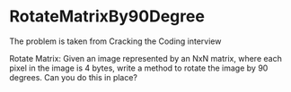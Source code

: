 # RotateMatrixBy90Degree

The problem is taken from Cracking the Coding interview

Rotate Matrix: Given an image represented by an NxN matrix, where each pixel in the image is 4
bytes, write a method to rotate the image by 90 degrees. Can you do this in place?
